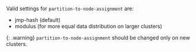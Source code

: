 Valid settings for `partition-to-node-assignment` are:

* jmp-hash (default)
* modulus (for more equal data distribution on larger clusters)

{: .warning}
`partition-to-node-assignment` should be changed only on new clusters.
